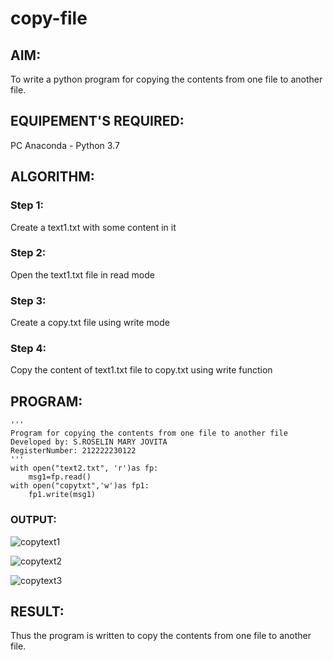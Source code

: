 # copy-file
## AIM:
To write a python program for copying the contents from one file to another file.
## EQUIPEMENT'S REQUIRED: 
PC
Anaconda - Python 3.7
## ALGORITHM: 
### Step 1:
Create a text1.txt with some content in it

### Step 2: 
Open the text1.txt file in read mode

### Step 3: 
Create a copy.txt file using write mode

### Step 4: 
Copy the content of text1.txt file to copy.txt using write function

## PROGRAM:
```
''' 
Program for copying the contents from one file to another file
Developed by: S.ROSELIN MARY JOVITA
RegisterNumber: 212222230122
'''
with open("text2.txt", 'r')as fp:
    msg1=fp.read()
with open("copytxt",'w')as fp1:
    fp1.write(msg1)
```
### OUTPUT:
![copytext1](https://github.com/Roselinjovita/copy-file/assets/119104296/50abdc12-05f5-46e2-ba5e-7219a795bd34)


![copytext2](https://github.com/Roselinjovita/copy-file/assets/119104296/977fc304-e1cc-42d8-8f0d-d206ef5cc306)

![copytext3](https://github.com/Roselinjovita/copy-file/assets/119104296/33a00d39-0fa6-46d0-8c45-2d3842035c03)




## RESULT:
Thus the program is written to copy the contents from one file to another file.
